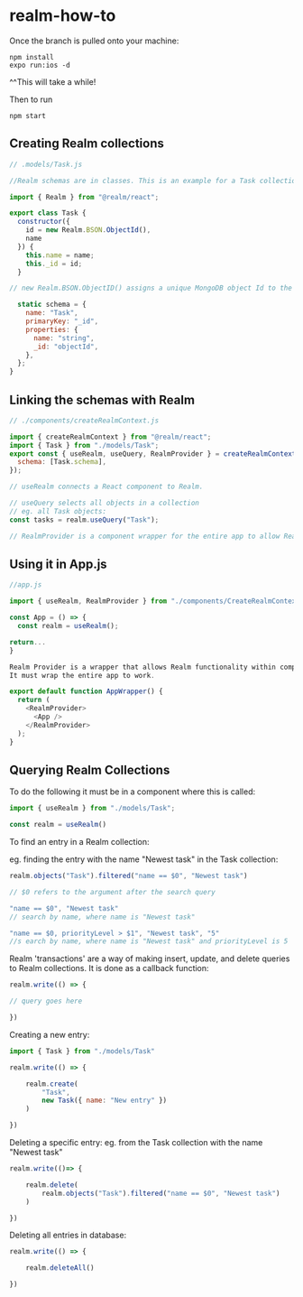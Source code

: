 # realm-how-to

Once the branch is pulled onto your machine:
```
npm install
expo run:ios -d
```

^^This will take a while!

Then to run
```
npm start
```

## Creating Realm collections

```javascript
// .models/Task.js

//Realm schemas are in classes. This is an example for a Task collection:

import { Realm } from "@realm/react";

export class Task {
  constructor({
    id = new Realm.BSON.ObjectId(),
    name
  }) {
    this.name = name;
    this._id = id;
  }

// new Realm.BSON.ObjectID() assigns a unique MongoDB object Id to the entry

  static schema = {
    name: "Task",
    primaryKey: "_id",
    properties: {
      name: "string",
      _id: "objectId",
    },
  };
}
```

## Linking the schemas with Realm

```javascript
// ./components/createRealmContext.js

import { createRealmContext } from "@realm/react";
import { Task } from "./models/Task";
export const { useRealm, useQuery, RealmProvider } = createRealmContext({
  schema: [Task.schema],
});

// useRealm connects a React component to Realm.

// useQuery selects all objects in a collection
// eg. all Task objects:
const tasks = realm.useQuery("Task");

// RealmProvider is a component wrapper for the entire app to allow Realm to work within it (see below).
```

## Using it in App.js

```javascript
//app.js

import { useRealm, RealmProvider } from "./components/CreateRealmContext";

const App = () => {
  const realm = useRealm();

return...
}

Realm Provider is a wrapper that allows Realm functionality within components.
It must wrap the entire app to work.

export default function AppWrapper() {
  return (
    <RealmProvider>
      <App />
    </RealmProvider>
  );
}
```

## Querying Realm Collections

To do the following it must be in a component where this is called:
```javascript
import { useRealm } from "./models/Task";

const realm = useRealm()
```

To find an entry in a Realm collection:

eg. finding the entry with the name "Newest task" in the Task collection:

```javascript
realm.objects("Task").filtered("name == $0", "Newest task")

// $0 refers to the argument after the search query

"name == $0", "Newest task"
// search by name, where name is "Newest task"

"name == $0, priorityLevel > $1", "Newest task", "5"
//s earch by name, where name is "Newest task" and priorityLevel is 5
```

Realm 'transactions' are a way of making insert, update, and delete queries to Realm collections.
It is done as a callback function:

```javascript
realm.write(() => {

// query goes here

})
```

Creating a new entry:
```javascript
import { Task } from "./models/Task"

realm.write(() => {

    realm.create(
        "Task",
        new Task({ name: "New entry" })
    )

})
```
Deleting a specific entry:
eg. from the Task collection with the name "Newest task"
```javascript
realm.write(()=> {

    realm.delete(
        realm.objects("Task").filtered("name == $0", "Newest task")
    )

})
```
Deleting all entries in database:
```javascript
realm.write(() => {

    realm.deleteAll()

})
```

